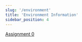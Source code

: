 ```yaml
---
slug: '/environment'
title: 'Environment Information'
sidebar_position: 4
---
```


[Assignment 0](https://example.com)